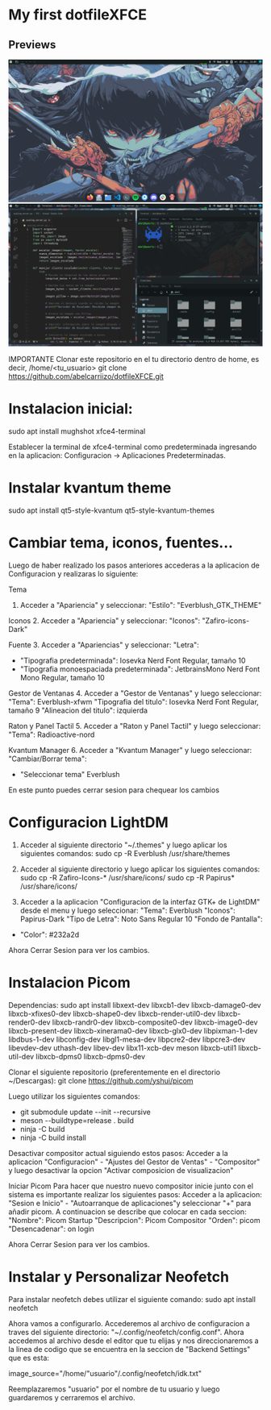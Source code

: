 # My first dotfileXFCE

## Previews
![Main Preview](previews/main_preview.png)
![Main Preview](previews/window_preview.png)

IMPORTANTE
Clonar este repositorio en el tu directorio dentro de home, es decir, /home/<tu_usuario>
git clone https://github.com/abelcarriizo/dotfileXFCE.git

# Instalacion inicial:
sudo apt install mughshot xfce4-terminal

Establecer la terminal de xfce4-terminal como predeterminada ingresando en la aplicacion: Configuracion -> Aplicaciones Predeterminadas.

# Instalar kvantum theme 
sudo apt install qt5-style-kvantum qt5-style-kvantum-themes

# Cambiar tema, iconos, fuentes...
Luego de haber realizado los pasos anteriores accederas a la aplicacion de Configuracion y realizaras lo siguiente:

Tema
1. Acceder a "Apariencia" y seleccionar: 
"Estilo": "Everblush_GTK_THEME"

Iconos
2. Acceder a "Apariencia" y seleccionar: 
"Iconos": "Zafiro-icons-Dark"

Fuente
3. Acceder a "Apariencias" y seleccionar:
"Letra": 
- "Tipografia predeterminada": Iosevka Nerd Font Regular, tamaño 10
- "Tipografia monoespaciada predeterminada": JetbrainsMono Nerd Font Mono Regular, tamaño 10

Gestor de Ventanas
4. Acceder a "Gestor de Ventanas" y luego seleccionar:
"Tema": Everblush-xfwm
"Tipografia del titulo": Iosevka Nerd Font Regular, tamaño 9
"Alineacion del titulo": izquierda

Raton y Panel Tactil
5. Acceder a "Raton y Panel Tactil" y luego seleccionar:
"Tema": Radioactive-nord

Kvantum Manager
6. Acceder a "Kvantum Manager" y luego seleccionar:
"Cambiar/Borrar tema": 
- "Seleccionar tema" Everblush

En este punto puedes cerrar sesion para chequear los cambios 

# Configuracion LightDM 
1. Acceder al siguiente directorio "~/.themes" y luego aplicar los siguientes comandos:
sudo cp -R Everblush /usr/share/themes

2. Acceder al siguiente directorio y luego aplicar los siguientes comandos:
sudo cp -R Zafiro-Icons-* /usr/share/icons/
sudo cp -R Papirus* /usr/share/icons/

3. Acceder a la aplicacion "Configuracion de la interfaz GTK+ de LightDM" desde el menu y luego seleccionar:
"Tema": Everblush
"Iconos": Papirus-Dark 
"Tipo de Letra": Noto Sans Regular 10
"Fondo de Pantalla":
- "Color": #232a2d

Ahora Cerrar Sesion para ver los cambios.

# Instalacion Picom

Dependencias:
sudo apt install libxext-dev libxcb1-dev libxcb-damage0-dev libxcb-xfixes0-dev libxcb-shape0-dev libxcb-render-util0-dev libxcb-render0-dev libxcb-randr0-dev libxcb-composite0-dev libxcb-image0-dev libxcb-present-dev libxcb-xinerama0-dev libxcb-glx0-dev libpixman-1-dev libdbus-1-dev libconfig-dev libgl1-mesa-dev libpcre2-dev libpcre3-dev libevdev-dev uthash-dev libev-dev libx11-xcb-dev meson libxcb-util1 libxcb-util-dev libxcb-dpms0 libxcb-dpms0-dev

Clonar el siguiente repositorio (preferentemente en el directorio ~/Descargas):
git clone https://github.com/yshui/picom

Luego utilizar los siguientes comandos:
- git submodule update --init --recursive
- meson --buildtype=release . build
- ninja -C build
- ninja -C build install

Desactivar compositor actual siguiendo estos pasos:
Acceder a la aplicacion "Configuracion" - "Ajustes del Gestor de Ventas" - "Compositor" y luego desactivar
la opcion "Activar composicion de visualizacion"

Iniciar Picom
Para hacer que nuestro nuevo compositor inicie junto con el sistema es importante realizar los siguientes pasos:
Acceder a la aplicacion: "Sesion e Inicio" - "Autoarranque de aplicaciones"y seleccionar "+" para añadir picom. A continuacion se describe que colocar en cada seccion:
"Nombre": Picom Startup
"Descripcion": Picom Compositor
"Orden": picom
"Desencadenar": on login

Ahora Cerrar Sesion para ver los cambios.

# Instalar y Personalizar Neofetch
Para instalar neofetch debes utilizar el siguiente comando:
sudo apt install neofetch

Ahora vamos a configurarlo. Accederemos al archivo de configuracion a traves del siguiente directorio: "~/.config/neofetch/config.conf". Ahora accedemos al archivo desde el editor que tu elijas y nos direccionaremos a la linea de codigo que se encuentra en la seccion de "Backend Settings" que es esta:

image_source="/home/"usuario"/.config/neofetch/idk.txt"

Reemplazaremos "usuario" por el nombre de tu usuario y luego guardaremos y cerraremos el archivo.
